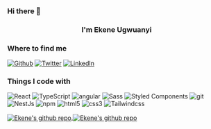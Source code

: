 ### Hi there 👋
<h3 align="center">I'm Ekene Ugwuanyi </h3>

<h3>Where to find me</h3>
<p><a href="https://github.com/hubnotch" target="_blank"><img alt="Github" src="https://img.shields.io/badge/GitHub-%2312100E.svg?&style=for-the-badge&logo=Github&logoColor=white" /></a> <a href="https://twitter.com/hubnotch" target="_blank"><img alt="Twitter" src="https://img.shields.io/badge/twitter-%231DA1F2.svg?&style=for-the-badge&logo=twitter&logoColor=white" /></a> <a href="https://www.linkedin.com/in/ekene-ugwuanyi/" target="_blank"><img alt="LinkedIn" src="https://img.shields.io/badge/linkedin-%230077B5.svg?&style=for-the-badge&logo=linkedin&logoColor=white" /></a>
</p>

<h3>Things I code with</h3>
<p>
  <img alt="React" src="https://img.shields.io/badge/-React-45b8d8?style=flat-square&logo=react&logoColor=white" />
  <img alt="TypeScript" src="https://img.shields.io/badge/-TypeScript-007ACC?style=flat-square&logo=typescript&logoColor=white" />
  <img alt="angular" src="https://img.shields.io/badge/-Angular-DD0031?style=flat-square&logo=angular&logoColor=white" />
  <img alt="Sass" src="https://img.shields.io/badge/-Sass-CC6699?style=flat-square&logo=sass&logoColor=white" />
  <img alt="Styled Components" src="https://img.shields.io/badge/-Styled_Components-db7092?style=flat-square&logo=styled-components&logoColor=white" />
  <img alt="git" src="https://img.shields.io/badge/-Git-F05032?style=flat-square&logo=git&logoColor=white" />
  <img alt="NestJs" src="https://img.shields.io/badge/-NestJs-ea2845?style=flat-square&logo=nestjs&logoColor=white" />
  <img alt="npm" src="https://img.shields.io/badge/-NPM-CB3837?style=flat-square&logo=npm&logoColor=white" />
  <img alt="html5" src="https://img.shields.io/badge/-HTML5-E34F26?style=flat-square&logo=html5&logoColor=white" />

  <img alt="css3" src="https://img.shields.io/badge/-CSS3-007ACC?style=flat-square&logo=CSS3&logoColor=white" />
  <img alt="Tailwindcss" src="https://img.shields.io/badge/-Tailwind-ffeedd?style=flat-square&logo=tailwindcss&logoColor=blue" />
 
<!-- https://img.shields.io/badge/-[LANGUAGE_OR_FRAMEWORK_NAME]-[COLOR_CODE]?style=flat-square&logo=[LOGO_NAME]&logoColor=[LOGO_COLOR]
https://img.shields.io/badge/-CSS3-007ACC?style=flat-square&logo=CSS3&logoColor=white
 -->
 
<div style="display:inline-block;">
<a href="https://github.com/Hubnotch">
<img align="center" src="https://github-readme-stats.vercel.app/api?username=hubnotch&bg_color=1d1f21&text_color=c9cacc" alt="Ekene's github repo"/>
</a>

<a href="https://github.com/Hubnotch">
<img align="center" src="https://github-readme-stats.vercel.app/api/top-langs/?username=hubnotch&langs_count=8&layout=compact&bg_color=1d1f21&text_color=c9cacc" 
alt="Ekene's github repo"/>
</a>
</div>
<!--
**Hubnotch/Hubnotch** is a ✨ _special_ ✨ repository because its `README.md` (this file) appears on your GitHub profile.

Here are some ideas to get you started:

- 🔭 I’m currently working on ...
- 🌱 I’m currently learning ...
- 👯 I’m looking to collaborate on ...
- 🤔 I’m looking for help with ...
- 💬 Ask me about ...
- 📫 How to reach me: ...
- 😄 Pronouns: ...
- ⚡ Fun fact: ...
-->
